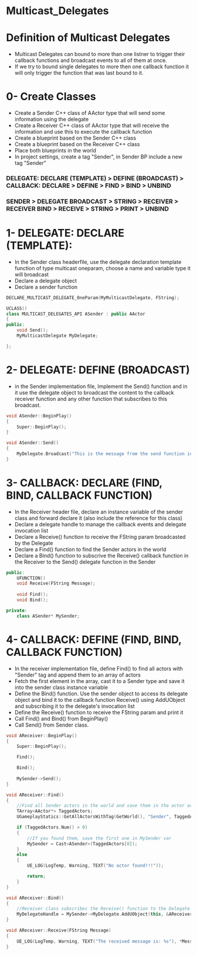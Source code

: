 # Multicast_Delegates

# Definition of Multicast Delegates
  - Multicast Delegates can bound to more than one listner to trigger their callback functions and broadcast events to all of them at once.
  - If we try to bound single delegates to more then one callback function it will only trigger the function that was last bound to it. 

# 0- Create Classes
  - Create a Sender C++ class of AActor type that will send some information using the delegate
  - Create a Receiver C++ class of AActor type that will receive the information and use this to execute the callback function
  - Create a blueprint based on the Sender C++ class
  - Create a blueprint based on the Receiver C++ class
  - Place both blueprints in the world
  - In project settings, create a tag "Sender", in Sender BP include a new tag "Sender"

  ### DELEGATE: DECLARE (TEMPLATE) > DEFINE (BROADCAST) > CALLBACK: DECLARE > DEFINE > FIND > BIND > UNBIND
  
  ### SENDER > DELEGATE BROADCAST > STRING > RECEIVER > RECEIVER BIND > RECEIVE > STRING > PRINT > UNBIND

# 1- DELEGATE: DECLARE (TEMPLATE): 
  - In the Sender class headerfile, use the delegate declaration template function of type multicast oneparam, choose a name and variable type it will broadcast
  - Declare a delegate object
  - Declare a sender function

```cpp
DECLARE_MULTICAST_DELEGATE_OneParam(MyMulticastDelegate, FString); 

UCLASS()
class MULTICAST_DELEGATES_API ASender : public AActor
{	
public:	
	void Send();
	MyMulticastDelegate MyDelegate;

};
``` 

# 2- DELEGATE: DEFINE (BROADCAST)
  - in the Sender implementation file, Implement the Send() function and in it use the delegate object to broadcast the content to the callback receiver function and any other function that subscribes to this broadcast.

```cpp
void ASender::BeginPlay()
{
	Super::BeginPlay();
}

void ASender::Send()
{
	MyDelegate.Broadcast("This is the message from the send function in the Delegate");
}
```

# 3- CALLBACK: DECLARE (FIND, BIND, CALLBACK FUNCTION)
  - In the Receiver header file, declare an instance variable of the sender class and forward declare it (also include the reference for this class)
  - Declare a delegate handle to manage the callback events and delegate invocation list
  - Declare a Receive() function to receive the FString param broadcasted by the Delegate
  - Declare a Find() function to find the Sender actors in the world
  - Declare a Bind() function to subscrive the Receive() callback function in the Receiver to the Send() delegate function in the Sender

```cpp
public:	
	UFUNCTION()
	void Receive(FString Message);
	
	void Find();	
	void Bind();

private:
	class ASender* MySender;
```

# 4- CALLBACK: DEFINE (FIND, BIND, CALLBACK FUNCTION)
  - In the receiver implementation file, define Find() to find all actors with "Sender" tag and append them to an array of actors
  - Fetch the first element in the array, cast it to a Sender type and save it into the sender class instance variable
  - Define the Bind() function. Use the sender object to access its delegate object and bind it to the callback function Receive() using AddUObject and subscribing it to the delegate's invocation list
  - Define the Receive() function to receive the FString param and print it  
  - Call Find() and Bind() from BeginPlay()
  - Call Send() from Sender class.

```cpp
void AReceiver::BeginPlay()
{
	Super::BeginPlay();

	Find();

	Bind();
	
	MySender->Send();
}

void AReceiver::Find()
{
	//Find all Sender actors in the world and save them in the actor array
	TArray<AActor*> TaggedActors;
	UGameplayStatics::GetAllActorsWithTag(GetWorld(), "Sender", TaggedActors);

	if (TaggedActors.Num() > 0)
	{
		//If you found them, save the first one in MySender var
		MySender = Cast<ASender>(TaggedActors[0]);
	}
	else
	{
		UE_LOG(LogTemp, Warning, TEXT("No actor found!!!"));

		return;
	}
}

void AReceiver::Bind()
{
	//Receiver class subscribes the Receive() function to the Delegate function in the Sender class
	MyDelegateHandle = MySender->MyDelegate.AddUObject(this, &AReceiver::Receive);
}

void AReceiver::Receive(FString Message)
{
	UE_LOG(LogTemp, Warning, TEXT("The received message is: %s"), *Message);
}
```








































